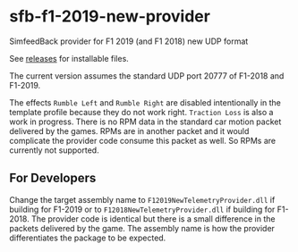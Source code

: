 # sfb-f1-2019-new-provider
SimfeedBack provider for F1 2019 (and F1 2018) new UDP format

See [releases](https://github.com/ffxf/sfb-f1-2019-new-provider/releases) for installable files.

The current version assumes the standard UDP port 20777 of F1-2018 and F1-2019.

The effects `Rumble Left` and `Rumble Right` are disabled intentionally in the template profile because they do not work right.
`Traction Loss` is also a work in progress.
There is no RPM data in the standard car motion packet delivered by the games. RPMs are in another packet and it would complicate the provider code consume this packet as well. So RPMs are currently not supported.

## For Developers

Change the target assembly name to `F12019NewTelemetryProvider.dll` if building for F1-2019 or to `F12018NewTelemetryProvider.dll` if building for F1-2018.
The provider code is identical but there is a small difference in the packets delivered by the game. The assembly name is how the provider differentiates the package to be expected.
